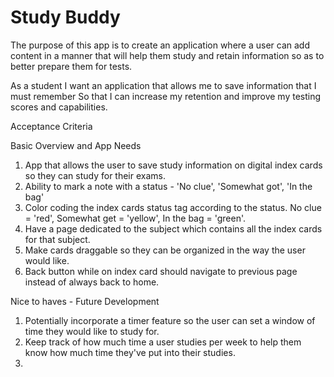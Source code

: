 # Study Buddy

The purpose of this app is to create an application where a user can add content in a manner that will help them study and retain information so as to better prepare them for tests. 

As a student 
I want an application that allows me to save information that I must remember
So that I can increase my retention and improve my testing scores and capabilities. 

Acceptance Criteria

Basic Overview and App Needs
1. App that allows the user to save study information on digital index cards so they can study for their exams.
2. Ability to mark a note with a status - 'No clue', 'Somewhat got', 'In the bag'
3. Color coding the index cards status tag according to the status. No clue = 'red', Somewhat get = 'yellow', In the bag = 'green'.
4. Have a page dedicated to the subject which contains all the index cards for that subject.
5. Make cards draggable so they can be organized in the way the user would like.
6. Back button while on index card should navigate to previous page instead of always back to home.

Nice to haves - Future Development
1. Potentially incorporate a timer feature so the user can set a window of time they would like to study for.
2. Keep track of how much time a user studies per week to help them know how much time they've put into their studies.
3. 